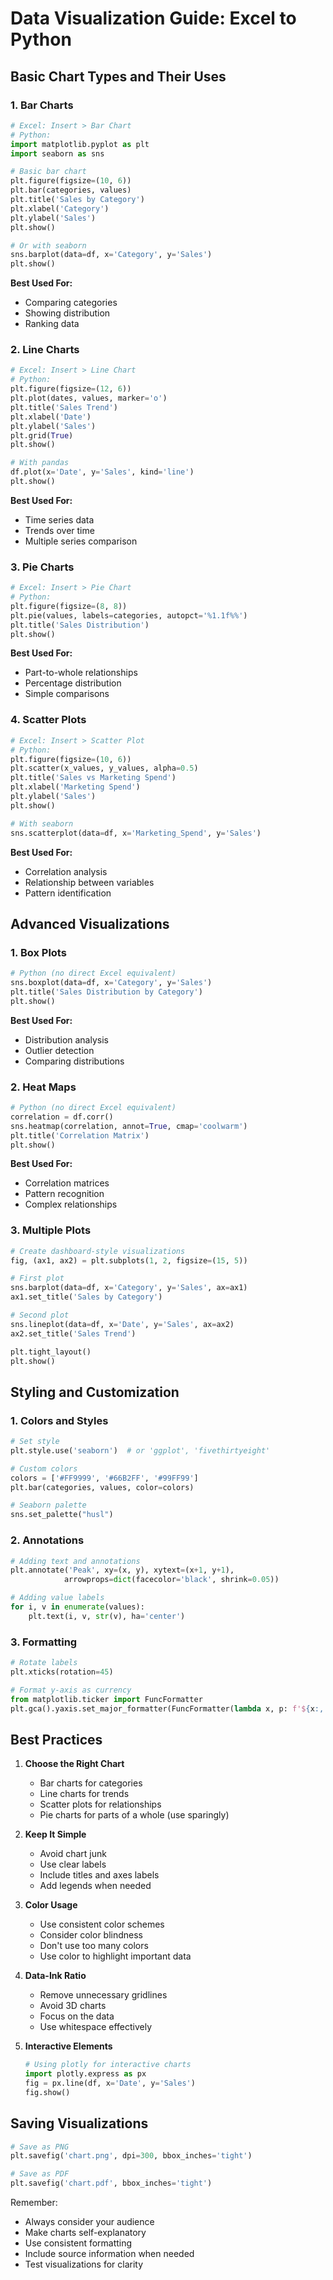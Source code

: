 # Data Visualization Guide: Excel to Python

## Basic Chart Types and Their Uses

### 1. Bar Charts
```python
# Excel: Insert > Bar Chart
# Python:
import matplotlib.pyplot as plt
import seaborn as sns

# Basic bar chart
plt.figure(figsize=(10, 6))
plt.bar(categories, values)
plt.title('Sales by Category')
plt.xlabel('Category')
plt.ylabel('Sales')
plt.show()

# Or with seaborn
sns.barplot(data=df, x='Category', y='Sales')
plt.show()
```

**Best Used For:**
- Comparing categories
- Showing distribution
- Ranking data

### 2. Line Charts
```python
# Excel: Insert > Line Chart
# Python:
plt.figure(figsize=(12, 6))
plt.plot(dates, values, marker='o')
plt.title('Sales Trend')
plt.xlabel('Date')
plt.ylabel('Sales')
plt.grid(True)
plt.show()

# With pandas
df.plot(x='Date', y='Sales', kind='line')
plt.show()
```

**Best Used For:**
- Time series data
- Trends over time
- Multiple series comparison

### 3. Pie Charts
```python
# Excel: Insert > Pie Chart
# Python:
plt.figure(figsize=(8, 8))
plt.pie(values, labels=categories, autopct='%1.1f%%')
plt.title('Sales Distribution')
plt.show()
```

**Best Used For:**
- Part-to-whole relationships
- Percentage distribution
- Simple comparisons

### 4. Scatter Plots
```python
# Excel: Insert > Scatter Plot
# Python:
plt.figure(figsize=(10, 6))
plt.scatter(x_values, y_values, alpha=0.5)
plt.title('Sales vs Marketing Spend')
plt.xlabel('Marketing Spend')
plt.ylabel('Sales')
plt.show()

# With seaborn
sns.scatterplot(data=df, x='Marketing_Spend', y='Sales')
```

**Best Used For:**
- Correlation analysis
- Relationship between variables
- Pattern identification

## Advanced Visualizations

### 1. Box Plots
```python
# Python (no direct Excel equivalent)
sns.boxplot(data=df, x='Category', y='Sales')
plt.title('Sales Distribution by Category')
plt.show()
```

**Best Used For:**
- Distribution analysis
- Outlier detection
- Comparing distributions

### 2. Heat Maps
```python
# Python (no direct Excel equivalent)
correlation = df.corr()
sns.heatmap(correlation, annot=True, cmap='coolwarm')
plt.title('Correlation Matrix')
plt.show()
```

**Best Used For:**
- Correlation matrices
- Pattern recognition
- Complex relationships

### 3. Multiple Plots
```python
# Create dashboard-style visualizations
fig, (ax1, ax2) = plt.subplots(1, 2, figsize=(15, 5))

# First plot
sns.barplot(data=df, x='Category', y='Sales', ax=ax1)
ax1.set_title('Sales by Category')

# Second plot
sns.lineplot(data=df, x='Date', y='Sales', ax=ax2)
ax2.set_title('Sales Trend')

plt.tight_layout()
plt.show()
```

## Styling and Customization

### 1. Colors and Styles
```python
# Set style
plt.style.use('seaborn')  # or 'ggplot', 'fivethirtyeight'

# Custom colors
colors = ['#FF9999', '#66B2FF', '#99FF99']
plt.bar(categories, values, color=colors)

# Seaborn palette
sns.set_palette("husl")
```

### 2. Annotations
```python
# Adding text and annotations
plt.annotate('Peak', xy=(x, y), xytext=(x+1, y+1),
            arrowprops=dict(facecolor='black', shrink=0.05))

# Adding value labels
for i, v in enumerate(values):
    plt.text(i, v, str(v), ha='center')
```

### 3. Formatting
```python
# Rotate labels
plt.xticks(rotation=45)

# Format y-axis as currency
from matplotlib.ticker import FuncFormatter
plt.gca().yaxis.set_major_formatter(FuncFormatter(lambda x, p: f'${x:,.0f}'))
```

## Best Practices

1. **Choose the Right Chart**
   - Bar charts for categories
   - Line charts for trends
   - Scatter plots for relationships
   - Pie charts for parts of a whole (use sparingly)

2. **Keep It Simple**
   - Avoid chart junk
   - Use clear labels
   - Include titles and axes labels
   - Add legends when needed

3. **Color Usage**
   - Use consistent color schemes
   - Consider color blindness
   - Don't use too many colors
   - Use color to highlight important data

4. **Data-Ink Ratio**
   - Remove unnecessary gridlines
   - Avoid 3D charts
   - Focus on the data
   - Use whitespace effectively

5. **Interactive Elements**
   ```python
   # Using plotly for interactive charts
   import plotly.express as px
   fig = px.line(df, x='Date', y='Sales')
   fig.show()
   ```

## Saving Visualizations
```python
# Save as PNG
plt.savefig('chart.png', dpi=300, bbox_inches='tight')

# Save as PDF
plt.savefig('chart.pdf', bbox_inches='tight')
```

Remember:
- Always consider your audience
- Make charts self-explanatory
- Use consistent formatting
- Include source information when needed
- Test visualizations for clarity
